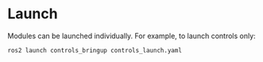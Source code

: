 # Launch

Modules can be launched individually. For example, to launch controls only:
```bash
ros2 launch controls_bringup controls_launch.yaml
```